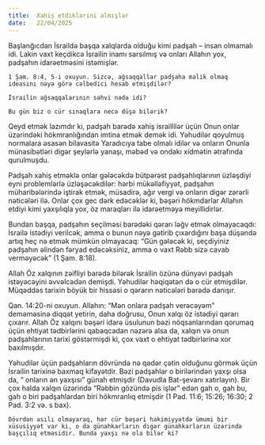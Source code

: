 ```yaml
---
title:  Xahiş etdiklərini almışlar
date:   22/04/2025
---
```


Başlanğıcdan İsraildə başqa xalqlarda olduğu kimi padşah – insan olmamalı idi. Lakin vaxt keçdikcə İsrailin inamı sarsılmış və onları Allahın yox, padşahın idarəetməsini istəmişlər.

`1 Şam. 8:4, 5-i oxuyun. Sizcə, ağsaqqallar padşaha malik olmaq ideasını nəyə görə cəlbedici hesab etmişdilər?`

`İsrailin ağsaqqalarının səhvi nədə idi?`

`Bu gün biz o cür sınaqlara necə düşə bilərik?`

Qeyd etmək lazımdır ki, padşah barədə xahiş israillilər üçün Onun onlar üzərindəki hökmranlığından imtina etmək demək idi. Yəhudilər qoyulmuş normalara əsasən bilavasitə Yaradıcıya tabe olmalı idilər və onların Onunla münasibətləri digər şeylərlə yanaşı, məbəd və ondakı xidmətin ətrafında qurulmuşdu.

Padşah xahiş etməklə onlar gələcəkdə bütpərəst padşahlıqlarının üzləşdiyi eyni problemlərlə üzləşəcəkdilər: hərbi mükəlləfiyyət, padşahın müharibələrində iştirak etmək, müsadirə, ağır vergi və onların digər zərərli nəticələri ilə. Onlar çox gec dərk edəcəklər ki, bəşəri hökmdarlar Allahın etdiyi kimi yaxşılıqla yox, öz maraqları ilə idarəetməyə meyillidirlər.

Bundan başqa, padşahın seçilməsi barədəki qərarı ləğv etmək olmayacaqdı: İsrailə istədiyi verilcək, amma o bunun nəyə gətirib çıxardığını başa düşəndə artıq heç nə etmək mümkün olmayacaq: “Gün gələcək ki, seçdiyiniz padşahın əlindən fəryad edəcəksiniz, amma o vaxt Rəbb sizə cavab verməyəcək” (1 Şam. 8:18).

Allah Öz xalqının zəifliyi barədə bilərək İsrailin özünə dünyəvi padşah istəyəcəyini əvvəlcədən demişdi. Yəhudilər həqiqətən də o cür etmişdilər. Müqəddəs tarixin böyük bir hissəsi o qərarın nəticələri barədə danışır.

Qan. 14:20-ni oxuyun. Allahın: “Mən onlara padşah verəcəyəm” deməməsinə diqqət yetirin, daha doğrusu, Onun xalqı öz istədiyi qərarı çıxarır. Allah Öz xalqını bəşəri idarə üsulunun bəzi nöqsanlarından qorumaq üçün ehtiyat tədbirlərini qabaqcadan nəzərə alsa da, xalqın və onun padşahlarının tarixi göstərmişdi ki, çox vaxt o ehtiyat tədbirlərinə xor baxılmışdır.

Yəhudilər üçün padşahların dövründə nə qədər çətin olduğunu görmək üçün İsrailin tarixinə baxmaq kifayətdir. Bəzi padşahlar o birilərindən yaxşı olsa da, “ onların ən yaxşısı” günah etmişdir (Davudla Bat-şevanı xatırlayın). Bir çox halda xalqın üzərində “Rəbbin gözündə pis işlər” edən gah o, gah bu, gah o biri padşahlardan biri hökmranlıq etmişdir (1 Pad. 11:6; 15:26; 16:30; 2 Pad. 3:2 və. s bax).

`Dövrdən asılı olmayaraq, hər cür bəşəri hakimiyyətdə ümumi bir xüsusiyyət var ki, o da günahkarların digər günahkarların üzərində başçılıq etməsidir. Bunda yaxşı nə ola bilər ki?`